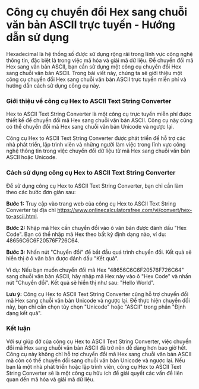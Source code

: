 Công cụ chuyển đổi Hex sang chuỗi văn bản ASCII trực tuyến - Hướng dẫn sử dụng
==============================================================================

Hexadecimal là hệ thống số được sử dụng rộng rãi trong lĩnh vực công nghệ thông tin, đặc biệt là trong việc mã hóa và giải mã dữ liệu. Để chuyển đổi mã Hex sang văn bản ASCII, bạn cần sử dụng một công cụ chuyển đổi Hex sang chuỗi văn bản ASCII. Trong bài viết này, chúng ta sẽ giới thiệu một công cụ chuyển đổi Hex sang chuỗi văn bản ASCII trực tuyến miễn phí và hướng dẫn cách sử dụng công cụ này.

### Giới thiệu về công cụ Hex to ASCII Text String Converter

Hex to ASCII Text String Converter là một công cụ trực tuyến miễn phí được thiết kế để chuyển đổi mã Hex sang chuỗi văn bản ASCII. Công cụ này cũng có thể chuyển đổi mã Hex sang chuỗi văn bản Unicode và ngược lại.

Công cụ Hex to ASCII Text String Converter được phát triển để hỗ trợ các nhà phát triển, lập trình viên và những người làm việc trong lĩnh vực công nghệ thông tin trong việc chuyển đổi dữ liệu từ mã Hex sang chuỗi văn bản ASCII hoặc Unicode.

### Cách sử dụng công cụ Hex to ASCII Text String Converter

Để sử dụng công cụ Hex to ASCII Text String Converter, bạn chỉ cần làm theo các bước đơn giản sau:

**Bước 1:** Truy cập vào trang web của công cụ Hex to ASCII Text String Converter tại địa chỉ <https://www.onlinecalculatorsfree.com/vi/convert/hex-to-ascii.html>.

**Bước 2:** Nhập mã Hex cần chuyển đổi vào ô văn bản được đánh dấu "Hex Code". Bạn có thể nhập mã Hex theo bất kỳ định dạng nào, ví dụ: 48656C6C6F20576F726C64.

**Bước 3:** Nhấn nút "Chuyển đổi" để bắt đầu quá trình chuyển đổi. Kết quả sẽ hiển thị ở ô văn bản được đánh dấu "Kết quả".

Ví dụ: Nếu bạn muốn chuyển đổi mã Hex "48656C6C6F20576F726C64" sang chuỗi văn bản ASCII, hãy nhập mã Hex này vào ô "Hex Code" và nhấn nút "Chuyển đổi". Kết quả sẽ hiển thị như sau: "Hello World".

**Lưu ý:** Công cụ Hex to ASCII Text String Converter cũng hỗ trợ chuyển đổi mã Hex sang chuỗi văn bản Unicode và ngược lại. Để thực hiện chuyển đổi này, bạn chỉ cần chọn tùy chọn "Unicode" hoặc "ASCII" trong phần "Định dạng kết quả".

### Kết luận

Với sự giúp đỡ của công cụ Hex to ASCII Text String Converter, việc chuyển đổi mã Hex sang chuỗi văn bản ASCII đã trở nên dễ dàng hơn bao giờ hết. Công cụ này không chỉ hỗ trợ chuyển đổi mã Hex sang chuỗi văn bản ASCII mà còn có thể chuyển đổi sang chuỗi văn bản Unicode và ngược lại. Nếu bạn là một nhà phát triển hoặc lập trình viên, công cụ Hex to ASCII Text String Converter sẽ là một công cụ hữu ích để giải quyết các vấn đề liên quan đến mã hóa và giải mã dữ liệu.